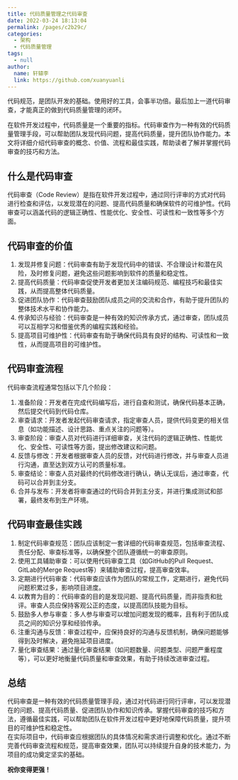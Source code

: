 ```yaml
---
title: 代码质量管理之代码审查
date: 2022-03-24 18:13:04
permalink: /pages/c2b29c/
categories: 
  - 架构
  - 代码质量管理
tags: 
  - null
author: 
  name: 轩辕李
  link: https://github.com/xuanyuanli
---
```



代码规范，是团队开发的基础。使用好的工具，会事半功倍。最后加上一道代码审查，才能真正的做到代码质量管理的闭环。  

在软件开发过程中，代码质量是一个重要的指标。代码审查作为一种有效的代码质量管理手段，可以帮助团队发现代码问题，提高代码质量，提升团队协作能力。本文将详细介绍代码审查的概念、价值、流程和最佳实践，帮助读者了解并掌握代码审查的技巧和方法。
<!-- more -->

## 什么是代码审查

代码审查（Code Review）是指在软件开发过程中，通过同行评审的方式对代码进行检查和评估，以发现潜在的问题、提高代码质量和确保软件的可维护性。代码审查可以涵盖代码的逻辑正确性、性能优化、安全性、可读性和一致性等多个方面。

## 代码审查的价值

1. 发现并修复问题：代码审查有助于发现代码中的错误、不合理设计和潜在风险，及时修复问题，避免这些问题影响到软件的质量和稳定性。
2. 提高代码质量：代码审查促使开发者更加关注编码规范、编程技巧和最佳实践，从而提高整体代码质量。
3. 促进团队协作：代码审查鼓励团队成员之间的交流和合作，有助于提升团队的整体技术水平和协作能力。
4. 传承知识与经验：代码审查是一种有效的知识传承方式，通过审查，团队成员可以互相学习和借鉴优秀的编程实践和经验。
5. 提高项目可维护性：代码审查有助于确保代码具有良好的结构、可读性和一致性，从而提高项目的可维护性。

## 代码审查流程

代码审查流程通常包括以下几个阶段：
1. 准备阶段：开发者在完成代码编写后，进行自查和测试，确保代码基本正确，然后提交代码到代码仓库。
2. 审查请求：开发者发起代码审查请求，指定审查人员，提供代码变更的相关信息（如功能描述、设计思路、重点关注的问题等）。
3. 审查阶段：审查人员对代码进行详细审查，关注代码的逻辑正确性、性能优化、安全性、可读性等方面，提出修改建议和问题。
4. 反馈与修改：开发者根据审查人员的反馈，对代码进行修改，并与审查人员进行沟通，直至达到双方认可的质量标准。
5. 审查结论：审查人员对最终的代码修改进行确认，确认无误后，通过审查，代码可以合并到主分支。
6. 合并与发布：开发者将审查通过的代码合并到主分支，并进行集成测试和部署，最终发布到生产环境。

## 代码审查最佳实践
1. 制定代码审查规范：团队应该制定一套详细的代码审查规范，包括审查流程、责任分配、审查标准等，以确保整个团队遵循统一的审查原则。
2. 使用工具辅助审查：可以使用代码审查工具（如GitHub的Pull Request、GitLab的Merge Request等）来辅助审查过程，提高审查效率。
3. 定期进行代码审查：代码审查应该作为团队的常规工作，定期进行，避免代码问题积累过多，影响项目进度。
4. 以教育为目的：代码审查的目的是发现问题、提高代码质量，而非指责和批评。审查人员应保持客观公正的态度，以提高团队技能为目标。
5. 鼓励多人参与审查：多人参与审查可以增加问题发现的概率，且有利于团队成员之间的知识分享和经验传承。
6. 注重沟通与反馈：审查过程中，应保持良好的沟通与反馈机制，确保问题能够得到及时解决，避免拖延项目进度。
7. 量化审查结果：通过量化审查结果（如问题数量、问题类型、问题严重程度等），可以更好地衡量代码质量和审查效果，有助于持续改进审查过程。

## 总结
代码审查是一种有效的代码质量管理手段，通过对代码进行同行评审，可以发现潜在的问题、提高代码质量、促进团队协作和知识传承。掌握代码审查的技巧和方法，遵循最佳实践，可以帮助团队在软件开发过程中更好地保障代码质量，提升项目的可维护性和稳定性。  
在实际项目中，代码审查应根据团队的具体情况和需求进行调整和优化。通过不断完善代码审查流程和规范，提高审查效果，团队可以持续提升自身的技术能力，为项目的成功奠定坚实的基础。

**祝你变得更强！**
